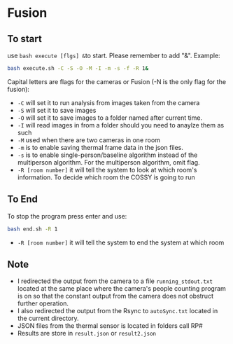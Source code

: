 # Fusion



## To start

use ```bash execute [flgs] &```to start. Please remember to add "&". Example:

```bash
bash execute.sh -C -S -O -M -I -m -s -f -R 1&
```
Capital letters are flags for the cameras or Fusion (-N is the only flag for the fusion):
  - `-C` will set it to run analysis from images taken from the camera
  - `-S` will set it to save images
  - `-O` will set it to save images to a folder named after current time. 
  - `-I` will read images in from a folder should you need to anaylze them as such
  - `-M` used when there are two cameras in one room
  - `-m` is to enable saving thermal frame data in the json files.
  - `-s` is to enable single-person/baseline algorithm instead of the multiperson algorithm. For the multiperson algorithm, omit flag. 
  - `-R [room number]` it will tell the system to look at which room's information. To decide which room the COSSY is going to run


## To End

To stop the program press enter and use:

```bash
bash end.sh -R 1
```
- `-R [room number]` it will tell the system to end the system at which room

## Note
- I redirected the output from the camera to a file ```running_stdout.txt``` located at the same place where the camera's people counting program is on so that the constant output from the camera does not obstruct further operation.
- I also redirected the output from the Rsync to ```autoSync.txt``` located in the current directory.
- JSON files from the thermal sensor is located in folders call RP#
- Results are store in ```result.json``` or ```result2.json```

## 

